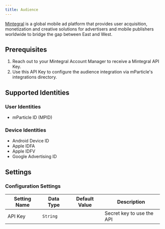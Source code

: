 ```yaml
---
title: Audience
---
```


[Mintegral](https://www.mintegral.com/) is a global mobile ad platform that provides user acquisition, monetization and creative solutions for advertisers and mobile publishers worldwide to bridge the gap between East and West.

## Prerequisites

1. Reach out to your Mintegral Account Manager to receive a Mintegral API Key.
2. Use this API Key to configure the audience integration via mParticle's integrations directory.

## Supported Identities

### User Identities

* mParticle ID (MPID)

### Device Identities

* Android Device ID
* Apple IDFA
* Apple IDFV
* Google Advertising ID

## Settings

### Configuration Settings

Setting Name | Data Type | Default Value | Description
|---|---|---|---
| API Key | `String` | <unset> | Secret key to use the API